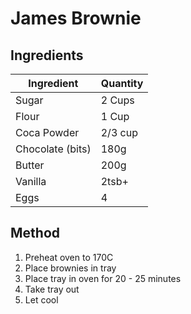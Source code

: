 # James Brownie

## Ingredients

| Ingredient        | Quantity |
| ----------------- | -------- |
| Sugar             | 2 Cups   |
| Flour             | 1 Cup    |
| Coca Powder       | 2/3 cup  |
| Chocolate (bits)  | 180g     |
| Butter            | 200g     |
| Vanilla           | 2tsb+    |
| Eggs              | 4        |

## Method

1. Preheat oven to 170C
2. Place brownies in tray
3. Place tray in oven for 20 - 25 minutes
4. Take tray out
5. Let cool

